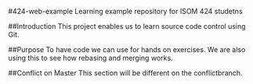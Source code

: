 #424-web-example
Learning example repository for ISOM 424 studetns

##Introduction
This project enables us to learn source code control using Git.

##Purpose
To have code we can use for hands on exercises. We are also using this to see how rebasing and merging works.

##Conflict on Master
This section will be different on the conflictbranch.
